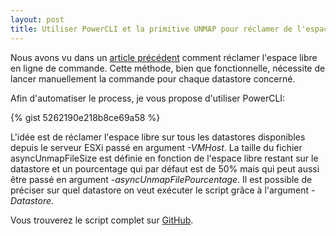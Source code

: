 ```yaml
---
layout: post
title: Utiliser PowerCLI et la primitive UNMAP pour réclamer de l'espace libre sur des LUN thin
---
```


Nous avons vu dans un [article précédent](http://blog.okcomputer.io/2015/02/26/R%C3%A9clamer-espace-libre-lun-thin-ESXi-UNMAP/) comment réclamer l'espace libre en ligne de commande. Cette méthode, bien que fonctionnelle, nécessite de lancer manuellement la commande pour chaque datastore concerné.

Afin d'automatiser le process, je vous propose d'utiliser PowerCLI:

{% gist 5262190e218b8ce69a58 %}

L'idée est de réclamer l'espace libre sur tous les datastores disponibles depuis le serveur ESXi passé en argument *-VMHost*. La taille du fichier asyncUnmapFileSize est définie en fonction de l'espace libre restant sur le datastore et un pourcentage qui par défaut est de 50% mais qui peut aussi être passé en argument *-asyncUnmapFilePourcentage*. Il est possible de préciser sur quel datastore on veut exécuter le script grâce à l'argument *-Datastore*.

Vous trouverez le script complet sur [GitHub](https://github.com/okcomputerpro/vmware-powercli/blob/master/UNMAP/ReclaimUnusedSpace.ps1).
